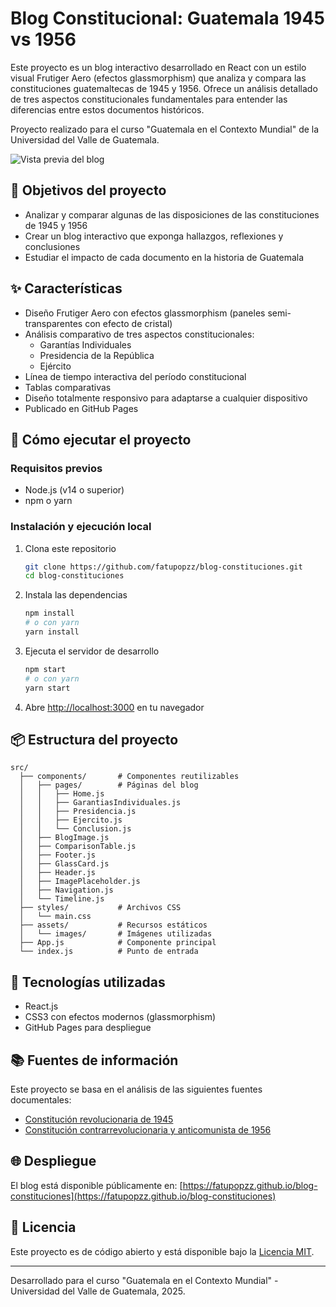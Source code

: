 # Blog Constitucional: Guatemala 1945 vs 1956

Este proyecto es un blog interactivo desarrollado en React con un estilo visual Frutiger Aero (efectos glassmorphism) que analiza y compara las constituciones guatemaltecas de 1945 y 1956. Ofrece un análisis detallado de tres aspectos constitucionales fundamentales para entender las diferencias entre estos documentos históricos.

Proyecto realizado para el curso "Guatemala en el Contexto Mundial" de la Universidad del Valle de Guatemala.

![Vista previa del blog](./screenshot.png)

## 🎯 Objetivos del proyecto

- Analizar y comparar algunas de las disposiciones de las constituciones de 1945 y 1956
- Crear un blog interactivo que exponga hallazgos, reflexiones y conclusiones
- Estudiar el impacto de cada documento en la historia de Guatemala

## ✨ Características

- Diseño Frutiger Aero con efectos glassmorphism (paneles semi-transparentes con efecto de cristal)
- Análisis comparativo de tres aspectos constitucionales:
  - Garantías Individuales
  - Presidencia de la República
  - Ejército
- Línea de tiempo interactiva del período constitucional
- Tablas comparativas
- Diseño totalmente responsivo para adaptarse a cualquier dispositivo
- Publicado en GitHub Pages

## 🚀 Cómo ejecutar el proyecto

### Requisitos previos

- Node.js (v14 o superior)
- npm o yarn

### Instalación y ejecución local

1. Clona este repositorio
   ```bash
   git clone https://github.com/fatupopzz/blog-constituciones.git
   cd blog-constituciones
   ```

2. Instala las dependencias
   ```bash
   npm install
   # o con yarn
   yarn install
   ```

3. Ejecuta el servidor de desarrollo
   ```bash
   npm start
   # o con yarn
   yarn start
   ```

4. Abre [http://localhost:3000](http://localhost:3000) en tu navegador

## 📦 Estructura del proyecto

```
src/
  ├── components/       # Componentes reutilizables
  │   ├── pages/        # Páginas del blog
  │   │   ├── Home.js
  │   │   ├── GarantiasIndividuales.js
  │   │   ├── Presidencia.js
  │   │   ├── Ejercito.js
  │   │   └── Conclusion.js
  │   ├── BlogImage.js
  │   ├── ComparisonTable.js
  │   ├── Footer.js
  │   ├── GlassCard.js
  │   ├── Header.js
  │   ├── ImagePlaceholder.js
  │   ├── Navigation.js
  │   └── Timeline.js
  ├── styles/           # Archivos CSS
  │   └── main.css
  ├── assets/           # Recursos estáticos
  │   └── images/       # Imágenes utilizadas
  ├── App.js            # Componente principal
  └── index.js          # Punto de entrada
```

## 🔧 Tecnologías utilizadas

- React.js
- CSS3 con efectos modernos (glassmorphism)
- GitHub Pages para despliegue

## 📚 Fuentes de información

Este proyecto se basa en el análisis de las siguientes fuentes documentales:

- [Constitución revolucionaria de 1945](https://archivos.juridicas.unam.mx/www/bjv/libros/5/2210/24.pdf)
- [Constitución contrarrevolucionaria y anticomunista de 1956](https://archivos.juridicas.unam.mx/www/bjv/libros/5/2210/25.pdf)

## 🌐 Despliegue

El blog está disponible públicamente en:
[https://fatupopzz.github.io/blog-constituciones](https://fatupopzz.github.io/blog-constituciones)


## 📄 Licencia

Este proyecto es de código abierto y está disponible bajo la [Licencia MIT](LICENSE).

---

Desarrollado para el curso "Guatemala en el Contexto Mundial" - Universidad del Valle de Guatemala, 2025.
